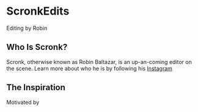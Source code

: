 # ScronkEdits
Editing by Robin
## Who Is Scronk?
 Scronk, otherwise known as Robin Baltazar, is an up-an-coming editor on the scene. Learn more about who he is by following his [Instagram](www.youtube.com)
## The Inspiration
 Motivated by 
